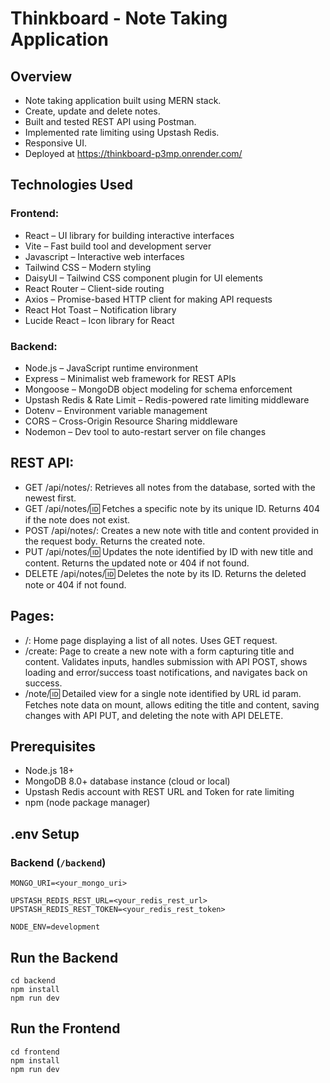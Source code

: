 # Thinkboard - Note Taking Application

## Overview
- Note taking application built using MERN stack. 
- Create, update and delete notes.
- Built and tested REST API using Postman.
- Implemented rate limiting using Upstash Redis.
- Responsive UI.
- Deployed at https://thinkboard-p3mp.onrender.com/

## Technologies Used
### Frontend:
- React – UI library for building interactive interfaces
- Vite – Fast build tool and development server
- Javascript – Interactive web interfaces
- Tailwind CSS – Modern styling
- DaisyUI – Tailwind CSS component plugin for UI elements
- React Router – Client-side routing 
- Axios – Promise-based HTTP client for making API requests
- React Hot Toast – Notification library 
- Lucide React – Icon library for React

### Backend:
- Node.js – JavaScript runtime environment
- Express – Minimalist web framework for REST APIs
- Mongoose – MongoDB object modeling for schema enforcement
- Upstash Redis & Rate Limit – Redis-powered rate limiting middleware
- Dotenv – Environment variable management
- CORS – Cross-Origin Resource Sharing middleware
- Nodemon – Dev tool to auto-restart server on file changes

## REST API:
- GET /api/notes/: Retrieves all notes from the database, sorted with the newest first.
- GET /api/notes/:id: Fetches a specific note by its unique ID. Returns 404 if the note does not exist.
- POST /api/notes/: Creates a new note with title and content provided in the request body. Returns the created note.
- PUT /api/notes/:id: Updates the note identified by ID with new title and content. Returns the updated note or 404 if not found.
- DELETE /api/notes/:id: Deletes the note by its ID. Returns the deleted note or 404 if not found.

## Pages:
- /: Home page displaying a list of all notes. Uses GET request.
- /create: Page to create a new note with a form capturing title and content. Validates inputs, handles submission with API POST, shows loading and error/success toast notifications, and navigates back on success.
- /note/:id: Detailed view for a single note identified by URL id param. Fetches note data on mount, allows editing the title and content, saving changes with API PUT, and deleting the note with API DELETE.

## Prerequisites
- Node.js 18+
- MongoDB 8.0+ database instance (cloud or local)
- Upstash Redis account with REST URL and Token for rate limiting
- npm (node package manager)

## .env Setup
### Backend (`/backend`)
```
MONGO_URI=<your_mongo_uri>

UPSTASH_REDIS_REST_URL=<your_redis_rest_url>
UPSTASH_REDIS_REST_TOKEN=<your_redis_rest_token>

NODE_ENV=development
```
##  Run the Backend
```
cd backend
npm install
npm run dev
```
##  Run the Frontend
```
cd frontend
npm install
npm run dev
```
